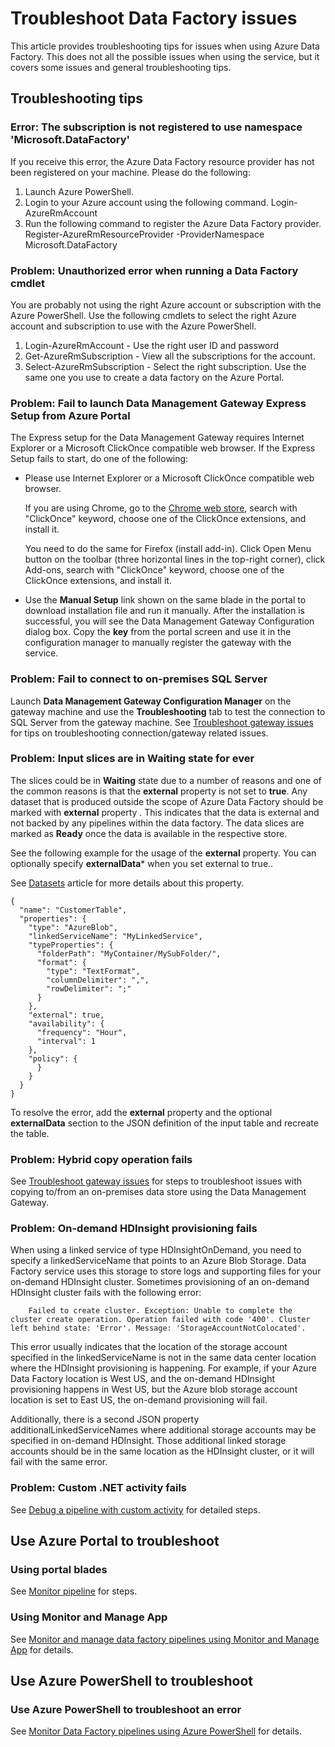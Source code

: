 <properties 
	pageTitle="Troubleshoot Azure Data Factory issues" 
	description="Learn how to troubleshoot issues with using Azure Data Factory." 
	services="data-factory" 
	documentationCenter="" 
	authors="spelluru" 
	manager="jhubbard" 
	editor="monicar"/>

<tags 
	ms.service="data-factory" 
	ms.workload="data-services" 
	ms.tgt_pltfrm="na" 
	ms.devlang="na" 
	ms.topic="article" 
	ms.date="06/15/2016" 
	ms.author="spelluru"/>

# Troubleshoot Data Factory issues
This article provides troubleshooting tips for issues when using Azure Data Factory. This does not all the possible issues when using the service, but it covers some issues and general troubleshooting tips.   

## Troubleshooting tips

### Error: The subscription is not registered to use namespace 'Microsoft.DataFactory'
If you receive this error, the Azure Data Factory resource provider has not been registered on your machine. Please do the following: 

1. Launch Azure PowerShell. 
2. Login to your Azure account using the following command.
		Login-AzureRmAccount 
3. Run the following command to register the Azure Data Factory provider.
		Register-AzureRmResourceProvider -ProviderNamespace Microsoft.DataFactory

### Problem: Unauthorized error when running a Data Factory cmdlet
You are probably not using the right Azure account or subscription with the Azure PowerShell. Use the following cmdlets to select the right Azure account and subscription to use with the Azure PowerShell. 

1. Login-AzureRmAccount - Use the right user ID and password
2. Get-AzureRmSubscription - View all the subscriptions for the account. 
3. Select-AzureRmSubscription <subscription name> - Select the right subscription. Use the same one you use to create a data factory on the Azure Portal.

### Problem: Fail to launch Data Management Gateway Express Setup from Azure Portal
The Express setup for the Data Management Gateway requires Internet Explorer or a Microsoft ClickOnce compatible web browser. If the Express Setup fails to start, do one of the following: 

- Please use Internet Explorer or a Microsoft ClickOnce compatible web browser.

	If you are using Chrome, go to the [Chrome web store](https://chrome.google.com/webstore/), search with "ClickOnce" keyword, choose one of the ClickOnce extensions, and install it. 
	
	You need to do the same for Firefox (install add-in). Click Open Menu button on the toolbar (three horizontal lines in the top-right corner), click Add-ons, search with "ClickOnce" keyword, choose one of the ClickOnce extensions, and install it. 

- Use the **Manual Setup** link shown on the same blade in the portal to download installation file and run it manually. After the installation is successful, you will see the Data Management Gateway Configuration dialog box. Copy the **key** from the portal screen and use it in the configuration manager to manually register the gateway with the service.  

### Problem: Fail to connect to on-premises SQL Server 
Launch **Data Management Gateway Configuration Manager** on the gateway machine and use the **Troubleshooting** tab to test the connection to SQL Server from the gateway machine. See [Troubleshoot gateway issues](data-factory-data-management-gateway.md#troubleshoot-gateway-issues) for tips on troubleshooting connection/gateway related issues.   
 

### Problem: Input slices are in Waiting state for ever

The slices could be in **Waiting** state due to a number of reasons and one of the common reasons is that the **external** property is not set to **true**. Any dataset that is produced outside the scope of Azure Data Factory should be marked with **external** property . This indicates that the data is external and not backed by any pipelines within the data factory. The data slices are marked as **Ready** once the data is available in the respective store. 

See the following example for the usage of the **external** property. You can optionally specify **externalData*** when you set external to true.. 

See [Datasets](data-factory-create-datasets.md) article for more details about this property.
	
	{
	  "name": "CustomerTable",
	  "properties": {
	    "type": "AzureBlob",
	    "linkedServiceName": "MyLinkedService",
	    "typeProperties": {
	      "folderPath": "MyContainer/MySubFolder/",
	      "format": {
	        "type": "TextFormat",
	        "columnDelimiter": ",",
	        "rowDelimiter": ";"
	      }
	    },
	    "external": true,
	    "availability": {
	      "frequency": "Hour",
	      "interval": 1
	    },
	    "policy": {
	      }
	    }
	  }
	}

To resolve the error, add the **external** property and the optional **externalData** section to the JSON definition of the input table and recreate the table. 

### Problem: Hybrid copy operation fails
See [Troubleshoot gateway issues](data-factory-data-management-gateway.md#troubleshoot-gateway-issues) for steps to troubleshoot issues with copying to/from an on-premises data store using the Data Management Gateway. 

### Problem: On-demand HDInsight provisioning fails
When using a linked service of type HDInsightOnDemand, you need to specify a linkedServiceName that points to an Azure Blob Storage. Data Factory service uses this storage to store logs and supporting files for your on-demand HDInsight cluster.  Sometimes provisioning of an on-demand HDInsight cluster fails with the following error:

		Failed to create cluster. Exception: Unable to complete the cluster create operation. Operation failed with code '400'. Cluster left behind state: 'Error'. Message: 'StorageAccountNotColocated'.

This error usually indicates that the location of the storage account specified in the linkedServiceName is not in the same data center location where the HDInsight provisioning is happening. For example, if your Azure Data Factory location is West US, and the on-demand HDInsight provisioning happens in West US, but the Azure blob storage account location  is set to East US, the on-demand provisioning will fail.

Additionally, there is a second JSON property additionalLinkedServiceNames where additional storage accounts may be specified in on-demand HDInsight. Those additional linked storage accounts should be in the same location as the HDInsight cluster, or it will fail with the same error.

### Problem: Custom .NET activity fails
See [Debug a pipeline with custom activity](data-factory-use-custom-activities.md#debug-the-pipeline) for detailed steps. 

## Use Azure Portal to troubleshoot 

### Using portal blades
See [Monitor pipeline](data-factory-build-your-first-pipeline-using-editor.md#monitor-pipeline) for steps. 

### Using Monitor and Manage App
See [Monitor and manage data factory pipelines using Monitor and Manage App](data-factory-monitor-manage-app.md) for details. 

## Use Azure PowerShell to troubleshoot

### Use Azure PowerShell to troubleshoot an error  
See [Monitor Data Factory pipelines using Azure PowerShell](data-factory-build-your-first-pipeline-using-powershell.md#monitor-pipeline) for details. 


[adfgetstarted]: data-factory-copy-data-from-azure-blob-storage-to-sql-database.md
[use-custom-activities]: data-factory-use-custom-activities.md
[troubleshoot]: data-factory-troubleshoot.md
[developer-reference]: http://go.microsoft.com/fwlink/?LinkId=516908
[cmdlet-reference]: http://go.microsoft.com/fwlink/?LinkId=517456
[json-scripting-reference]: http://go.microsoft.com/fwlink/?LinkId=516971

[azure-portal]: https://portal.azure.com/

[image-data-factory-troubleshoot-with-error-link]: ./media/data-factory-troubleshoot/DataFactoryWithErrorLink.png

[image-data-factory-troubleshoot-datasets-with-errors-blade]: ./media/data-factory-troubleshoot/DatasetsWithErrorsBlade.png

[image-data-factory-troubleshoot-table-blade-with-problem-slices]: ./media/data-factory-troubleshoot/TableBladeWithProblemSlices.png

[image-data-factory-troubleshoot-activity-run-with-error]: ./media/data-factory-troubleshoot/ActivityRunDetailsWithError.png

[image-data-factory-troubleshoot-dataslice-blade-with-active-runs]: ./media/data-factory-troubleshoot/DataSliceBladeWithActivityRuns.png

[image-data-factory-troubleshoot-walkthrough2-with-errors-link]: ./media/data-factory-troubleshoot/Walkthrough2WithErrorsLink.png

[image-data-factory-troubleshoot-walkthrough2-datasets-with-errors]: ./media/data-factory-troubleshoot/Walkthrough2DataSetsWithErrors.png

[image-data-factory-troubleshoot-walkthrough2-table-with-problem-slices]: ./media/data-factory-troubleshoot/Walkthrough2TableProblemSlices.png

[image-data-factory-troubleshoot-walkthrough2-slice-activity-runs]: ./media/data-factory-troubleshoot/Walkthrough2DataSliceActivityRuns.png

[image-data-factory-troubleshoot-activity-run-details]: ./media/data-factory-troubleshoot/Walkthrough2ActivityRunDetails.png
 